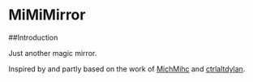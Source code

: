 MiMiMirror
===========

##Introduction

Just another magic mirror.

Inspired by and partly based on the work of [MichMihc](https://github.com/MichMich/MagicMirror) and [ctrlaltdylan](https://github.com/ctrlaltdylan/MirrorMirror).
